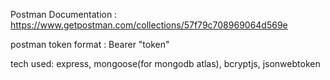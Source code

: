 Postman Documentation : https://www.getpostman.com/collections/57f79c708969064d569e

postman token format : Bearer "token"

tech used: express, mongoose(for mongodb atlas), bcryptjs, jsonwebtoken
